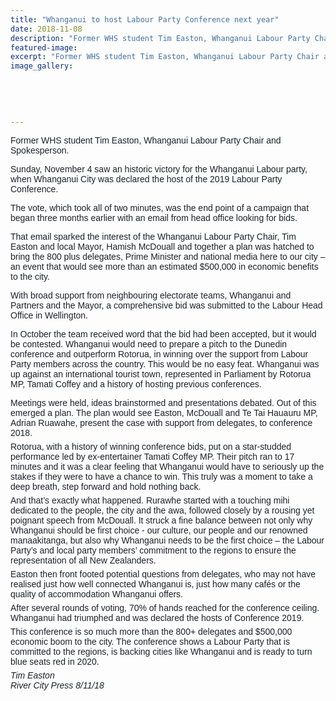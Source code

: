 ```yaml
---
title: "Whanganui to host Labour Party Conference next year"
date: 2018-11-08
description: "Former WHS student Tim Easton, Whanganui Labour Party Chair and Spokesperson..."
featured-image: 
excerpt: "Former WHS student Tim Easton, Whanganui Labour Party Chair and Spokesperson."
image_gallery:
	
	
	
	
	
---
```


<p><span style="color: #1d2129; font-family: Helvetica, Arial, sans-serif;"><span>Former WHS student Tim Easton, Whanganui Labour Party Chair and Spokesperson.</span></span></p>
<p><span style="color: #1d2129; font-family: Helvetica, Arial, sans-serif;">Sunday, November 4 saw an historic victory for the Whanganui Labour party, when Whanganui City was declared the host of the 2019 Labour Party Conference.</span></p>
<p><span style="color: #1d2129; font-family: Helvetica, Arial, sans-serif;">The vote, which took all of two minutes, was the end point of a campaign that began three months earlier with an email from head office looking for bids.</span></p>
<p><span style="color: #1d2129; font-family: Helvetica, Arial, sans-serif;">That email sparked the interest of the Whanganui Labour Party Chair, Tim Easton and local Mayor, Hamish McDouall and together a plan was hatched to bring the 800 plus delegates, Prime Minister and national media here to our city &ndash; an event that would see more than an estimated $500,000 in economic benefits to the city.</span></p>
<p><span style="color: #1d2129; font-family: Helvetica, Arial, sans-serif;">With broad support from neighbouring electorate teams, Whanganui and Partners and the Mayor, a comprehensive bid was submitted to the Labour Head Office in Wellington.</span></p>
<p><span style="color: #1d2129; font-family: Helvetica, Arial, sans-serif;">In October the team received word that the bid had been accepted, but it would be contested. Whanganui would need to prepare a pitch to the Dunedin conference and outperform Rotorua, in winning over the support from Labour Party members across the country. This would be no easy feat. Whanganui was up against an international tourist town, represented in Parliament by Rotorua MP, Tamati Coffey and a history of hosting previous conferences.</span></p>
<p style="margin: 6px 0px; font-family: Helvetica, Arial, sans-serif; color: #1d2129;">Meetings were held, ideas brainstormed and presentations debated. Out of this emerged a plan. The plan would see Easton, McDouall and Te Tai Hauauru MP, Adrian Ruawahe, present the case with support from delegates, to conference 2018.</p>
<p style="margin: 6px 0px; font-family: Helvetica, Arial, sans-serif; color: #1d2129;">Rotorua, with a history of winning conference bids, put on a star-studded performance led by ex-entertainer Tamati Coffey MP. Their pitch ran to 17 minutes and it was a clear feeling that Whanganui would have to seriously up the stakes if they were to have a chance to win. This truly was a moment to take a deep breath, step forward and hold nothing back.</p>
<p style="margin: 6px 0px; font-family: Helvetica, Arial, sans-serif; color: #1d2129;">And that&rsquo;s exactly what happened. Rurawhe started with a touching mihi dedicated to the people, the city and the awa, followed closely by a rousing yet poignant speech from McDouall. It struck a fine balance between not only why Whanganui should be first choice - our culture, our people and our renowned manaakitanga, but also why Whanganui needs to be the first choice &ndash; the Labour Party&rsquo;s and local party members&rsquo; commitment to the regions to ensure the representation of all New Zealanders.&nbsp;</p>
<p style="margin: 6px 0px; font-family: Helvetica, Arial, sans-serif; color: #1d2129;">Easton then front footed potential questions from delegates, who may not have realised just how well connected Whanganui is, just how many caf&eacute;s or the quality of accommodation Whanganui offers.</p>
<p style="margin: 6px 0px; font-family: Helvetica, Arial, sans-serif; color: #1d2129;">After several rounds of voting, 70% of hands reached for the conference ceiling. Whanganui had triumphed and was declared the hosts of Conference 2019.</p>
<p style="margin: 6px 0px; font-family: Helvetica, Arial, sans-serif; color: #1d2129;">This conference is so much more than the 800+ delegates and $500,000 economic boom to the city. The conference shows a Labour Party that is committed to the regions, is backing cities like Whanganui and is ready to turn blue seats red in 2020.</p>
<p style="margin: 6px 0px; font-family: Helvetica, Arial, sans-serif; color: #1d2129;"><em>Tim Easton</em><br /><em>River City Press 8/11/18</em></p>

